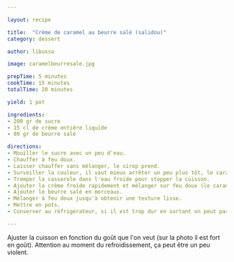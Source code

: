 ```yaml
---

layout: recipe

title:  "Crème de caramel au beurre salé (salidou)"
category: dessert

author: libussa

image: caramelbeurresale.jpg

prepTime: 5 minutes
cookTime: 15 minutes
totalTime: 20 minutes

yield: 1 pot

ingredients:
- 200 gr de sucre
- 15 cl de crème entière liquide
- 80 gr de beurre salé

directions:
- Mouiller le sucre avec un peu d'eau.
- Chauffer à feu doux.
- Laisser chauffer sans mélanger, le sirop prend.
- Surveiller la couleur, il vaut mieux arrêter un peu plus tôt, le caramel va continuer à cuire après.
- Tremper la casserole dans l'eau froide pour stopper la cuisson.
- Ajouter la crème froide rapidement et mélanger sur feu doux (le caramel peut se solidifier un peu, c'est normal).
- Ajouter le beurre salé en morceaux.
- Mélanger à feu doux jusqu'à obtenir une texture lisse.
- Mettre en pots.
- Conserver au réfrigérateur, si il est trop dur en sortant on peut passer un peu au micro-ondes.

---
```


Ajuster la cuisson en fonction du goût que l'on veut (sur la photo il est fort en goût). Attention au moment du refroidissement, ça peut être un peu violent.
